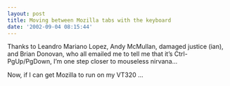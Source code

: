 ```yaml
---
layout: post
title: Moving between Mozilla tabs with the keyboard
date: '2002-09-04 08:15:44'
---
```



Thanks to Leandro Mariano Lopez, Andy McMullan, damaged justice (ian), and Brian Donovan, who all emailed me to tell me that it’s Ctrl-PgUp/PgDown, I’m one step closer to mouseless nirvana…

Now, if I can get Mozilla to run on my VT320 …


